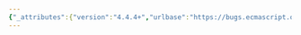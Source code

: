 ```yaml
---
{"_attributes":{"version":"4.4.4+","urlbase":"https://bugs.ecmascript.org/","maintainer":"dherman@mozilla.com"},"bug":{"bug_id":1545,"creation_ts":"2013-05-31 05:59:00 -0700","short_desc":"15.19.4.3.1: Throw TypeError if [[GeneratorState]] is not undefined","delta_ts":"2013-07-15 17:03:56 -0700","product":"Draft for 6th Edition","component":"technical issue","version":"Rev 15: May 14, 2013 Draft","rep_platform":"All","op_sys":"All","bug_status":"RESOLVED","resolution":"FIXED","priority":"Normal","bug_severity":"normal","everconfirmed":true,"reporter":{"uid":"andrebargull","name":"André Bargull"},"assigned_to":{"uid":"allen","name":"Allen Wirfs-Brock"},"long_desc":[{"commentid":4125,"comment_count":0,"who":{"uid":"andrebargull","name":"André Bargull"},"bug_when":"2013-05-31 05:59:08 -0700","thetext":"15.19.4.3.1 GeneratorStart currently allows restarting an already started generator object, add an additional step to make this an error."},{"commentid":4251,"comment_count":1,"who":{"uid":"allen","name":"Allen Wirfs-Brock"},"bug_when":"2013-06-18 12:22:36 -0700","thetext":"GeneratorStart is only called by the specification when the generator's [[GeneratorState]] is undefined (meaning never started). \n\nI added an assert to GeneratorStart to clarify that."},{"commentid":4255,"comment_count":2,"who":{"uid":"andrebargull","name":"André Bargull"},"bug_when":"2013-06-18 13:10:02 -0700","thetext":"I assume \"Runtime Semantics EvaluateBody\" for \"GeneratorBody : FunctionBody\" was changed to test that [[GeneratorState]] is undefined, similar to step 3 of \"Runtime Semantics EvaluateBody\" for \"GeneratorBody : Comprehension\"."},{"commentid":4260,"comment_count":3,"who":{"uid":"allen","name":"Allen Wirfs-Brock"},"bug_when":"2013-06-18 17:06:47 -0700","thetext":"That test should also be unnecessary.  But also see Bug 1489 as things are likely to change."},{"commentid":4273,"comment_count":4,"who":{"uid":"allen","name":"Allen Wirfs-Brock"},"bug_when":"2013-06-21 13:35:58 -0700","thetext":"fixed in rev 16 editor's draft"},{"commentid":4461,"comment_count":5,"who":{"uid":"allen","name":"Allen Wirfs-Brock"},"bug_when":"2013-07-15 17:03:56 -0700","thetext":"fixed in rev16 draft.  July 15, 2013"}]}}
---
```


